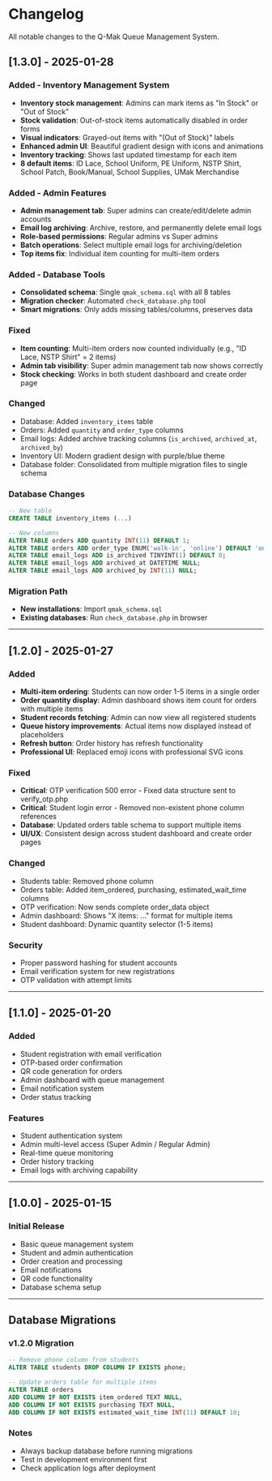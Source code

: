 # Changelog

All notable changes to the Q-Mak Queue Management System.

## [1.3.0] - 2025-01-28

### Added - Inventory Management System
- **Inventory stock management**: Admins can mark items as "In Stock" or "Out of Stock"
- **Stock validation**: Out-of-stock items automatically disabled in order forms
- **Visual indicators**: Grayed-out items with "(Out of Stock)" labels
- **Enhanced admin UI**: Beautiful gradient design with icons and animations
- **Inventory tracking**: Shows last updated timestamp for each item
- **8 default items**: ID Lace, School Uniform, PE Uniform, NSTP Shirt, School Patch, Book/Manual, School Supplies, UMak Merchandise

### Added - Admin Features
- **Admin management tab**: Super admins can create/edit/delete admin accounts
- **Email log archiving**: Archive, restore, and permanently delete email logs
- **Role-based permissions**: Regular admins vs Super admins
- **Batch operations**: Select multiple email logs for archiving/deletion
- **Top items fix**: Individual item counting for multi-item orders

### Added - Database Tools
- **Consolidated schema**: Single `qmak_schema.sql` with all 8 tables
- **Migration checker**: Automated `check_database.php` tool
- **Smart migrations**: Only adds missing tables/columns, preserves data

### Fixed
- **Item counting**: Multi-item orders now counted individually (e.g., "ID Lace, NSTP Shirt" = 2 items)
- **Admin tab visibility**: Super admin management tab now shows correctly
- **Stock checking**: Works in both student dashboard and create order page

### Changed
- Database: Added `inventory_items` table
- Orders: Added `quantity` and `order_type` columns
- Email logs: Added archive tracking columns (`is_archived`, `archived_at`, `archived_by`)
- Inventory UI: Modern gradient design with purple/blue theme
- Database folder: Consolidated from multiple migration files to single schema

### Database Changes
```sql
-- New table
CREATE TABLE inventory_items (...)

-- New columns
ALTER TABLE orders ADD quantity INT(11) DEFAULT 1;
ALTER TABLE orders ADD order_type ENUM('walk-in', 'online') DEFAULT 'online';
ALTER TABLE email_logs ADD is_archived TINYINT(1) DEFAULT 0;
ALTER TABLE email_logs ADD archived_at DATETIME NULL;
ALTER TABLE email_logs ADD archived_by INT(11) NULL;
```

### Migration Path
- **New installations**: Import `qmak_schema.sql`
- **Existing databases**: Run `check_database.php` in browser

---

## [1.2.0] - 2025-01-27

### Added
- **Multi-item ordering**: Students can now order 1-5 items in a single order
- **Order quantity display**: Admin dashboard shows item count for orders with multiple items
- **Student records fetching**: Admin can now view all registered students
- **Queue history improvements**: Actual items now displayed instead of placeholders
- **Refresh button**: Order history has refresh functionality
- **Professional UI**: Replaced emoji icons with professional SVG icons

### Fixed
- **Critical**: OTP verification 500 error - Fixed data structure sent to verify_otp.php
- **Critical**: Student login error - Removed non-existent phone column references
- **Database**: Updated orders table schema to support multiple items
- **UI/UX**: Consistent design across student dashboard and create order pages

### Changed
- Students table: Removed phone column
- Orders table: Added item_ordered, purchasing, estimated_wait_time columns
- OTP verification: Now sends complete order_data object
- Admin dashboard: Shows "X items: ..." format for multiple items
- Student dashboard: Dynamic quantity selector (1-5 items)

### Security
- Proper password hashing for student accounts
- Email verification system for new registrations
- OTP validation with attempt limits

---

## [1.1.0] - 2025-01-20

### Added
- Student registration with email verification
- OTP-based order confirmation
- QR code generation for orders
- Admin dashboard with queue management
- Email notification system
- Order status tracking

### Features
- Student authentication system
- Admin multi-level access (Super Admin / Regular Admin)
- Real-time queue monitoring
- Order history tracking
- Email logs with archiving capability

---

## [1.0.0] - 2025-01-15

### Initial Release
- Basic queue management system
- Student and admin authentication
- Order creation and processing
- Email notifications
- QR code functionality
- Database schema setup

---

## Database Migrations

### v1.2.0 Migration
```sql
-- Remove phone column from students
ALTER TABLE students DROP COLUMN IF EXISTS phone;

-- Update orders table for multiple items
ALTER TABLE orders 
ADD COLUMN IF NOT EXISTS item_ordered TEXT NULL,
ADD COLUMN IF NOT EXISTS purchasing TEXT NULL,
ADD COLUMN IF NOT EXISTS estimated_wait_time INT(11) DEFAULT 10;
```

### Notes
- Always backup database before running migrations
- Test in development environment first
- Check application logs after deployment

